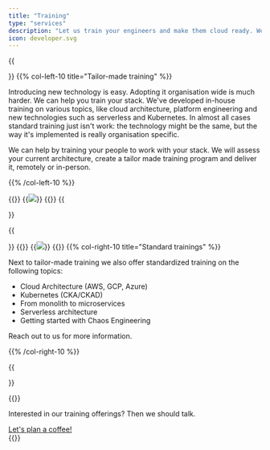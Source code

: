 ```yaml
---
title: "Training"
type: "services"
description: "Let us train your engineers and make them cloud ready. We have experience in creating and giving training."
icon: developer.svg
---
```

{{<section>}}
{{% col-left-10 title="Tailor-made training" %}}

Introducing new technology is easy. Adopting it organisation wide is much harder. We can help you train your stack. We've developed in-house training on various topics, like cloud architecture, platform engineering and new technologies such as serverless and Kubernetes. In almost all cases standard training just isn't work: the technology might be the same, but the way it's implemented is really organisation specific.

We can help by training your people to work with your stack. We will assess your current architecture, create a tailor made training program and deliver it, remotely or in-person.

{{% /col-left-10 %}}

{{<col-right-2>}}
{{<img class="img-fluid" src="/img/icons/training.svg">}}
{{</col-right-2>}}
{{</section>}}

{{<section>}}
{{<col-left-2>}}
{{<img class="img-fluid" src="/img/icons/costsavings.svg">}}
{{</col-left-2>}}
{{% col-right-10 title="Standard trainings" %}}

Next to tailor-made training we also offer standardized training on the following topics:

- Cloud Architecture (AWS, GCP, Azure)
- Kubernetes (CKA/CKAD)
- From monolith to microservices
- Serverless architecture
- Getting started with Chaos Engineering

Reach out to us for more information.

{{% /col-right-10 %}}


{{</section>}}

{{<raw>}}
<section class="bg-white">
  <div class="container text-center text-lg-left pt-lg-5">
    <div class="row mt-5">
      <div class="col-lg-12 text-center">
        <p class="lead divider-subtitle mt-2">Interested in our training offerings? Then we should talk.</p>
      </div>
      <div class="mx-auto">
        <a class="btn btn-outline-primary mt-lg-2" id="book" href="">Let's plan a coffee!</a>
        <script type="text/javascript" src="https://x.ai/embed/xdotai-embed.js" id="xdotaiEmbed" data-page="/bastichelaar/cost-savings-scan" data-height data-width data-element="#book" async></script>
        </a>
      </div>
    </div>
  </div>
  </div>
</section>
{{</raw>}}
